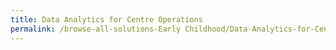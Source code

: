 ```yaml
---
title: Data Analytics for Centre Operations
permalink: /browse-all-solutions-Early Childhood/Data-Analytics-for-Centre-Operations
---
```


